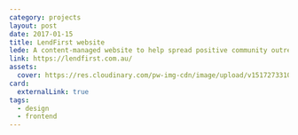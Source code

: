 ```yaml
---
category: projects
layout: post
date: 2017-01-15
title: LendFirst website
lede: A content-managed website to help spread positive community outreach news.
link: https://lendfirst.com.au/
assets: 
  cover: https://res.cloudinary.com/pw-img-cdn/image/upload/v1517273310/okok/raatsicc-desktop-hero.jpg
card:
  externalLink: true
tags: 
  - design
  - frontend
---
```

